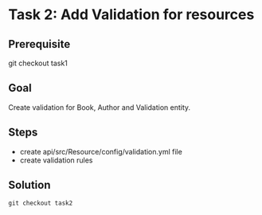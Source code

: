 Task 2: Add Validation for resources
=============================

Prerequisite
------------
git checkout task1

Goal
----
Create validation for Book, Author and Validation entity.

Steps
-----
- create api/src/Resource/config/validation.yml file
- create validation rules

Solution
--------
`git checkout task2`